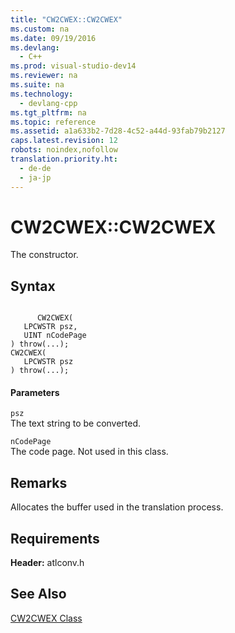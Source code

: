 ```yaml
---
title: "CW2CWEX::CW2CWEX"
ms.custom: na
ms.date: 09/19/2016
ms.devlang: 
  - C++
ms.prod: visual-studio-dev14
ms.reviewer: na
ms.suite: na
ms.technology: 
  - devlang-cpp
ms.tgt_pltfrm: na
ms.topic: reference
ms.assetid: a1a633b2-7d28-4c52-a44d-93fab79b2127
caps.latest.revision: 12
robots: noindex,nofollow
translation.priority.ht: 
  - de-de
  - ja-jp
---
```

# CW2CWEX::CW2CWEX
The constructor.  
  
## Syntax  
  
```  
  
      CW2CWEX(  
   LPCWSTR psz,  
   UINT nCodePage  
) throw(...);  
CW2CWEX(  
   LPCWSTR psz  
) throw(...);  
```  
  
#### Parameters  
 `psz`  
 The text string to be converted.  
  
 `nCodePage`  
 The code page. Not used in this class.  
  
## Remarks  
 Allocates the buffer used in the translation process.  
  
## Requirements  
 **Header:** atlconv.h  
  
## See Also  
 [CW2CWEX Class](../vs140/CW2CWEX-Class.md)
